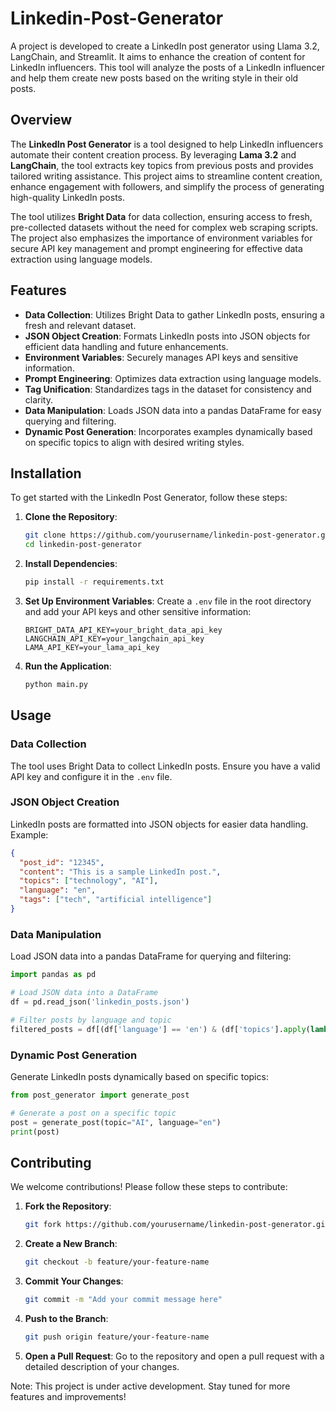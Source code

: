# Linkedin-Post-Generator
A project is developed to create a LinkedIn post generator using Llama 3.2, LangChain, and Streamlit.  It aims to enhance the creation of content for LinkedIn influencers. This tool will analyze the posts of a LinkedIn influencer and help them create new posts based on the writing style in their old posts.


## Overview

The **LinkedIn Post Generator** is a tool designed to help LinkedIn influencers automate their content creation process. By leveraging **Lama 3.2** and **LangChain**, the tool extracts key topics from previous posts and provides tailored writing assistance. This project aims to streamline content creation, enhance engagement with followers, and simplify the process of generating high-quality LinkedIn posts.

The tool utilizes **Bright Data** for data collection, ensuring access to fresh, pre-collected datasets without the need for complex web scraping scripts. The project also emphasizes the importance of environment variables for secure API key management and prompt engineering for effective data extraction using language models.

## Features

- **Data Collection**: Utilizes Bright Data to gather LinkedIn posts, ensuring a fresh and relevant dataset.
- **JSON Object Creation**: Formats LinkedIn posts into JSON objects for efficient data handling and future enhancements.
- **Environment Variables**: Securely manages API keys and sensitive information.
- **Prompt Engineering**: Optimizes data extraction using language models.
- **Tag Unification**: Standardizes tags in the dataset for consistency and clarity.
- **Data Manipulation**: Loads JSON data into a pandas DataFrame for easy querying and filtering.
- **Dynamic Post Generation**: Incorporates examples dynamically based on specific topics to align with desired writing styles.

## Installation

To get started with the LinkedIn Post Generator, follow these steps:

1. **Clone the Repository**:
   ```bash
   git clone https://github.com/yourusername/linkedin-post-generator.git
   cd linkedin-post-generator
   ```

2. **Install Dependencies**:
   ```bash
   pip install -r requirements.txt
   ```

3. **Set Up Environment Variables**:
   Create a `.env` file in the root directory and add your API keys and other sensitive information:
   ```plaintext
   BRIGHT_DATA_API_KEY=your_bright_data_api_key
   LANGCHAIN_API_KEY=your_langchain_api_key
   LAMA_API_KEY=your_lama_api_key
   ```

4. **Run the Application**:
   ```bash
   python main.py
   ```

## Usage

### Data Collection

The tool uses Bright Data to collect LinkedIn posts. Ensure you have a valid API key and configure it in the `.env` file.

### JSON Object Creation

LinkedIn posts are formatted into JSON objects for easier data handling. Example:

```json
{
  "post_id": "12345",
  "content": "This is a sample LinkedIn post.",
  "topics": ["technology", "AI"],
  "language": "en",
  "tags": ["tech", "artificial intelligence"]
}
```

### Data Manipulation

Load JSON data into a pandas DataFrame for querying and filtering:

```python
import pandas as pd

# Load JSON data into a DataFrame
df = pd.read_json('linkedin_posts.json')

# Filter posts by language and topic
filtered_posts = df[(df['language'] == 'en') & (df['topics'].apply(lambda x: 'technology' in x)]
```

### Dynamic Post Generation

Generate LinkedIn posts dynamically based on specific topics:

```python
from post_generator import generate_post

# Generate a post on a specific topic
post = generate_post(topic="AI", language="en")
print(post)
```

## Contributing

We welcome contributions! Please follow these steps to contribute:

1. **Fork the Repository**:
   ```bash
   git fork https://github.com/yourusername/linkedin-post-generator.git
   ```

2. **Create a New Branch**:
   ```bash
   git checkout -b feature/your-feature-name
   ```

3. **Commit Your Changes**:
   ```bash
   git commit -m "Add your commit message here"
   ```

4. **Push to the Branch**:
   ```bash
   git push origin feature/your-feature-name
   ```

5. **Open a Pull Request**: Go to the repository and open a pull request with a detailed description of your changes.

Note: This project is under active development. Stay tuned for more features and improvements!

